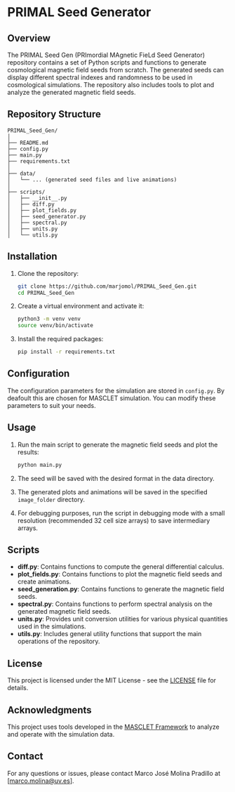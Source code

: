 # PRIMAL Seed Generator

## Overview

The PRIMAL Seed Gen (PRImordial MAgnetic FieLd Seed Generator) repository contains a set of Python scripts and functions to generate cosmological magnetic field seeds from scratch. The generated seeds can display different spectral indexes and randomness to be used in cosmological simulations. The repository also includes tools to plot and analyze the generated magnetic field seeds.

## Repository Structure

```
PRIMAL_Seed_Gen/
│
├── README.md
├── config.py
├── main.py
├── requirements.txt
│
├── data/
│   └── ... (generated seed files and live animations)
│
├── scripts/
│   ├── __init__.py
│   ├── diff.py
│   ├── plot_fields.py
│   ├── seed_generator.py
│   ├── spectral.py
│   ├── units.py
│   └── utils.py
```

## Installation

1. Clone the repository:
    ```bash
    git clone https://github.com/marjomol/PRIMAL_Seed_Gen.git
    cd PRIMAL_Seed_Gen
    ```

2. Create a virtual environment and activate it:
    ```bash
    python3 -m venv venv
    source venv/bin/activate
    ```

3. Install the required packages:
    ```bash
    pip install -r requirements.txt
    ```

## Configuration

The configuration parameters for the simulation are stored in `config.py`. By deafoult this are chosen for MASCLET simulation. You can modify these parameters to suit your needs.

## Usage

1. Run the main script to generate the magnetic field seeds and plot the results:
    ```bash
    python main.py
    ```

2. The seed will be saved with the desired format in the data directory. 

3. The generated plots and animations will be saved in the specified `image_folder` directory.

4. For debugging purposes, run the script in debugging mode with a small resolution (recommended 32 cell size arrays) to save intermediary arrays.

## Scripts

- **diff.py**: Contains functions to compute the general differential calculus.
- **plot_fields.py**: Contains functions to plot the magnetic field seeds and create animations.
- **seed_generation.py**: Contains functions to generate the magnetic field seeds.
- **spectral.py**: Contains functions to perform spectral analysis on the generated magnetic field seeds.
- **units.py**: Provides unit conversion utilities for various physical quantities used in the simulations.
- **utils.py**: Includes general utility functions that support the main operations of the repository.

## License

This project is licensed under the MIT License - see the [LICENSE](https://github.com/marjomol/PRIMAL_Seed_Gen/blob/master/LICENSE.md) file for details.

## Acknowledgments

This project uses tools developed in the [MASCLET Framework](https://github.com/dvallesp/masclet_framework.git) to analyze and operate with the simulation data.

## Contact

For any questions or issues, please contact Marco José Molina Pradillo at [marco.molina@uv.es].
